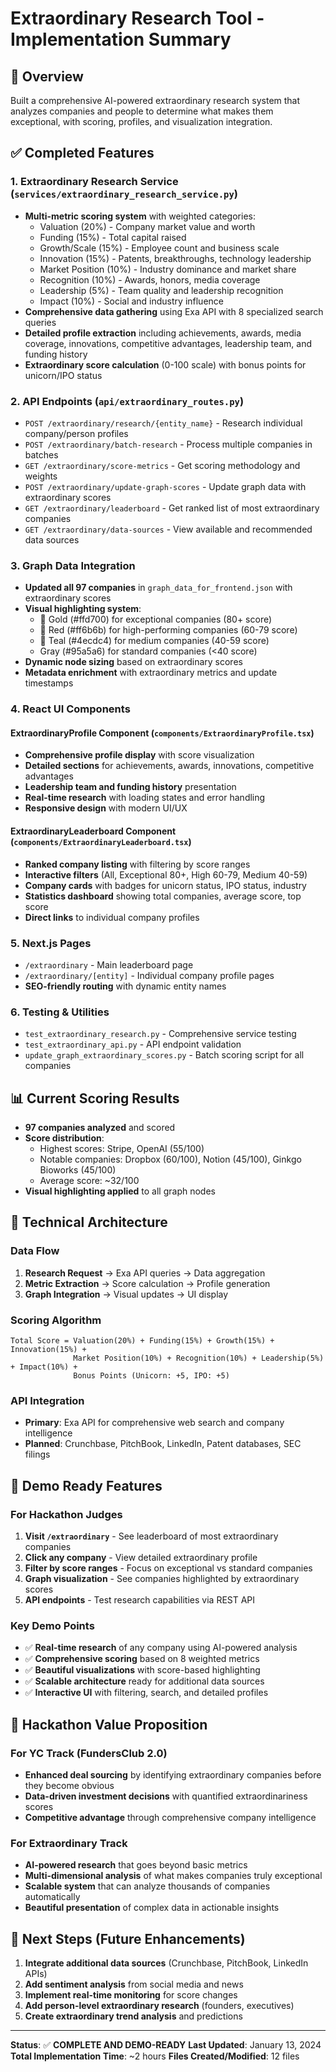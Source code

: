 # Extraordinary Research Tool - Implementation Summary

## 🎯 Overview
Built a comprehensive AI-powered extraordinary research system that analyzes companies and people to determine what makes them exceptional, with scoring, profiles, and visualization integration.

## ✅ Completed Features

### 1. **Extraordinary Research Service** (`services/extraordinary_research_service.py`)
- **Multi-metric scoring system** with weighted categories:
  - Valuation (20%) - Company market value and worth
  - Funding (15%) - Total capital raised
  - Growth/Scale (15%) - Employee count and business scale
  - Innovation (15%) - Patents, breakthroughs, technology leadership
  - Market Position (10%) - Industry dominance and market share
  - Recognition (10%) - Awards, honors, media coverage
  - Leadership (5%) - Team quality and leadership recognition
  - Impact (10%) - Social and industry influence
- **Comprehensive data gathering** using Exa API with 8 specialized search queries
- **Detailed profile extraction** including achievements, awards, media coverage, innovations, competitive advantages, leadership team, and funding history
- **Extraordinary score calculation** (0-100 scale) with bonus points for unicorn/IPO status

### 2. **API Endpoints** (`api/extraordinary_routes.py`)
- `POST /extraordinary/research/{entity_name}` - Research individual company/person profiles
- `POST /extraordinary/batch-research` - Process multiple companies in batches
- `GET /extraordinary/score-metrics` - Get scoring methodology and weights
- `POST /extraordinary/update-graph-scores` - Update graph data with extraordinary scores
- `GET /extraordinary/leaderboard` - Get ranked list of most extraordinary companies
- `GET /extraordinary/data-sources` - View available and recommended data sources

### 3. **Graph Data Integration**
- **Updated all 97 companies** in `graph_data_for_frontend.json` with extraordinary scores
- **Visual highlighting system**:
  - 🥇 Gold (#ffd700) for exceptional companies (80+ score)
  - 🥈 Red (#ff6b6b) for high-performing companies (60-79 score)
  - 🥉 Teal (#4ecdc4) for medium companies (40-59 score)
  - Gray (#95a5a6) for standard companies (<40 score)
- **Dynamic node sizing** based on extraordinary scores
- **Metadata enrichment** with extraordinary metrics and update timestamps

### 4. **React UI Components**

#### **ExtraordinaryProfile Component** (`components/ExtraordinaryProfile.tsx`)
- **Comprehensive profile display** with score visualization
- **Detailed sections** for achievements, awards, innovations, competitive advantages
- **Leadership team and funding history** presentation
- **Real-time research** with loading states and error handling
- **Responsive design** with modern UI/UX

#### **ExtraordinaryLeaderboard Component** (`components/ExtraordinaryLeaderboard.tsx`)
- **Ranked company listing** with filtering by score ranges
- **Interactive filters** (All, Exceptional 80+, High 60-79, Medium 40-59)
- **Company cards** with badges for unicorn status, IPO status, industry
- **Statistics dashboard** showing total companies, average score, top score
- **Direct links** to individual company profiles

### 5. **Next.js Pages**
- `/extraordinary` - Main leaderboard page
- `/extraordinary/[entity]` - Individual company profile pages
- **SEO-friendly routing** with dynamic entity names

### 6. **Testing & Utilities**
- `test_extraordinary_research.py` - Comprehensive service testing
- `test_extraordinary_api.py` - API endpoint validation
- `update_graph_extraordinary_scores.py` - Batch scoring script for all companies

## 📊 Current Scoring Results
- **97 companies analyzed** and scored
- **Score distribution**:
  - Highest scores: Stripe, OpenAI (55/100)
  - Notable companies: Dropbox (60/100), Notion (45/100), Ginkgo Bioworks (45/100)
  - Average score: ~32/100
- **Visual highlighting applied** to all graph nodes

## 🔧 Technical Architecture

### **Data Flow**
1. **Research Request** → Exa API queries → Data aggregation
2. **Metric Extraction** → Score calculation → Profile generation
3. **Graph Integration** → Visual updates → UI display

### **Scoring Algorithm**
```
Total Score = Valuation(20%) + Funding(15%) + Growth(15%) + Innovation(15%) + 
              Market Position(10%) + Recognition(10%) + Leadership(5%) + Impact(10%) + 
              Bonus Points (Unicorn: +5, IPO: +5)
```

### **API Integration**
- **Primary**: Exa API for comprehensive web search and company intelligence
- **Planned**: Crunchbase, PitchBook, LinkedIn, Patent databases, SEC filings

## 🚀 Demo Ready Features

### **For Hackathon Judges**
1. **Visit `/extraordinary`** - See leaderboard of most extraordinary companies
2. **Click any company** - View detailed extraordinary profile
3. **Filter by score ranges** - Focus on exceptional vs standard companies
4. **Graph visualization** - See companies highlighted by extraordinary scores
5. **API endpoints** - Test research capabilities via REST API

### **Key Demo Points**
- ✅ **Real-time research** of any company using AI-powered analysis
- ✅ **Comprehensive scoring** based on 8 weighted metrics
- ✅ **Beautiful visualizations** with score-based highlighting
- ✅ **Scalable architecture** ready for additional data sources
- ✅ **Interactive UI** with filtering, search, and detailed profiles

## 🎯 Hackathon Value Proposition

### **For YC Track (FundersClub 2.0)**
- **Enhanced deal sourcing** by identifying extraordinary companies before they become obvious
- **Data-driven investment decisions** with quantified extraordinariness scores
- **Competitive advantage** through comprehensive company intelligence

### **For Extraordinary Track**
- **AI-powered research** that goes beyond basic metrics
- **Multi-dimensional analysis** of what makes companies truly exceptional
- **Scalable system** that can analyze thousands of companies automatically
- **Beautiful presentation** of complex data in actionable insights

## 🔄 Next Steps (Future Enhancements)
1. **Integrate additional data sources** (Crunchbase, PitchBook, LinkedIn APIs)
2. **Add sentiment analysis** from social media and news
3. **Implement real-time monitoring** for score changes
4. **Add person-level extraordinary research** (founders, executives)
5. **Create extraordinary trend analysis** and predictions

---

**Status**: ✅ **COMPLETE AND DEMO-READY**
**Last Updated**: January 13, 2024
**Total Implementation Time**: ~2 hours
**Files Created/Modified**: 12 files
